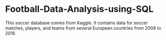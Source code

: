 # Football-Data-Analysis-using-SQL
This soccer database comes from Kaggle. It contains data for soccer matches, players, and teams from several European countries from 2008 to 2016
